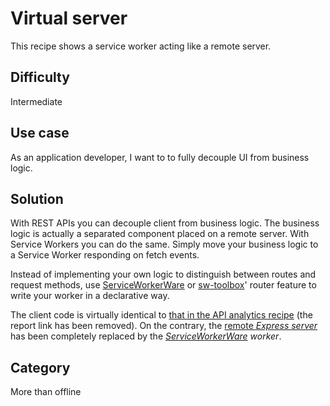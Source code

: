 # Virtual server
This recipe shows a service worker acting like a remote server.

## Difficulty
Intermediate

## Use case
As an application developer, I want to to fully decouple UI from business logic.

## Solution
With REST APIs you can decouple client from business logic. The business logic is actually a separated component placed on a remote server. With Service Workers you can do the same. Simply move your business logic to a Service Worker responding on fetch events.

Instead of implementing your own logic to distinguish between routes and request methods, use [ServiceWorkerWare](https://github.com/gaia-components/serviceworkerware) or [sw-toolbox](https://github.com/GoogleChrome/sw-toolbox#defining-routes)' router feature to write your worker in a declarative way.

The client code is virtually identical to [that in the API analytics recipe](/api-analytics_index_doc.html) (the report link has been removed). On the contrary, the [remote _Express server_](/api-analytics_server_doc.html) has been completely replaced by the _[ServiceWorkerWare](https://github.com/gaia-components/serviceworkerware) worker_.

## Category
More than offline
